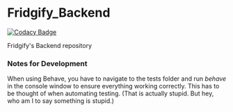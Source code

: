 # Fridgify_Backend

[![Codacy Badge](https://api.codacy.com/project/badge/Grade/402eb6a31975443c8b5bf9bc82e36a4f)](https://app.codacy.com/gh/Fridgify/Fridgify_Backend?utm_source=github.com&utm_medium=referral&utm_content=Fridgify/Fridgify_Backend&utm_campaign=Badge_Grade_Settings)

Fridgify's Backend repository

### Notes for Development
When using Behave, you have to navigate to the tests folder and run *behave* in the
console window to ensure everything working correctly. This has to be thought of when
automating testing. (That is actually stupid. But hey, who am I to say something is
stupid.)
